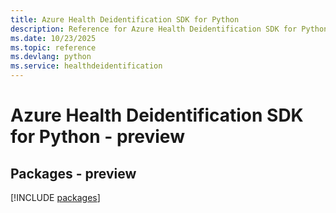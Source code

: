 ```yaml
---
title: Azure Health Deidentification SDK for Python
description: Reference for Azure Health Deidentification SDK for Python
ms.date: 10/23/2025
ms.topic: reference
ms.devlang: python
ms.service: healthdeidentification
---
```

# Azure Health Deidentification SDK for Python - preview
## Packages - preview
[!INCLUDE [packages](health-deidentification-index.md)]